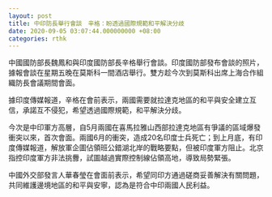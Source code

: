 ```yaml
---
layout: post
title: 中印防長舉行會談　辛格：盼透過國際規範和平解決分歧
date: 2020-09-05 03:07:44.000000000 +08:00
categories: rthk
---
```


中國國防部長魏鳳和與印度國防部長辛格舉行會談。印度國防部發布會談的照片，據報會談在星期五晚在莫斯科一間酒店舉行。雙方趁今次到莫斯科出席上海合作組織防長會議期間會面。

據印度傳媒報道，辛格在會前表示，兩國需要就拉達克地區的和平與安全建立互信，承諾互不侵犯，希望透過國際規範，和平解決分歧。

今次是中印軍方高層，自5月兩國在喜馬拉雅山西部拉達克地區有爭議的區域爆發衝突以來，首次會面。兩國6月的衝突，造成20名印度士兵死亡；到上月底，有印度傳媒報道，解放軍企圖佔領班公錯湖北岸的戰略要點，但被印度軍方阻止。北京指控印度軍方非法挑釁，試圖越過實際控制線佔領高地，導致局勢緊張。

中國外交部發言人華春瑩在會面前表示，希望同印方通過磋商妥善解決有關問題，共同維護邊境地區的和平與安寧，認為是符合中印兩國人民利益。
